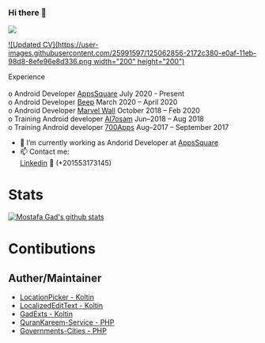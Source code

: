 ### Hi there 👋
![](https://komarev.com/ghpvc/?username=MostafaGad1911)

[![Updated CV](https://user-images.githubusercontent.com/25991597/125062856-2172c380-e0af-11eb-98d8-8efe96e8d336.png width="200" height="200") ](https://github.com/MostafaGad1911/MostafaGad1911/files/6790557/CV.pdf)

 Experience  <br /> <br />
         o Android Developer  [AppsSquare](https://www.facebook.com/appssquare)              July 2020 - Present   <br />
         o Android Developer [Beep](https://www.facebook.com/beeptrips)                  March 2020 – April 2020   <br />
         o Android Developer [Marvel Wall](https://www.facebook.com/marvelwall)          October 2018 – Feb 2020   <br />
         o Training  Android developer  [Al7osam](https://www.facebook.com/Al7osamCompany)    Jun–2018 – Aug 2018  <br />
         o Training Android developer  [700Apps](https://www.facebook.com/700apps)     Aug–2017 – September 2017   <br />

- 🔭 I’m currently working as Andorid Developer at [AppsSquare](https://www.facebook.com/appssquare)
- 📫 Contact me: <br /> 
              [Linkedin](https://www.linkedin.com/in/mostafa-gad-760a48140/)   📲 (+201553173145)

# Stats 
[![Mostafa Gad's github stats](https://github-readme-stats.vercel.app/api?username=MostafaGad1911)](https://github.com/anuraghazra/github-readme-stats)



# Contibutions 
## Auther/Maintainer
- [LocationPicker - Koltin](https://github.com/MostafaGad1911/LocationPicker)
- [LocalizedEditText - Koltin](https://github.com/MostafaGad1911/LocalizedEditText)
- [GadExts - Koltin](https://github.com/MostafaGad1911/GadExts)
- [QuranKareem-Service - PHP](https://github.com/MostafaGad1911/QuranKareem-Service)
- [Governments-Cities - PHP](https://github.com/MostafaGad1911/Governments-Cities)


